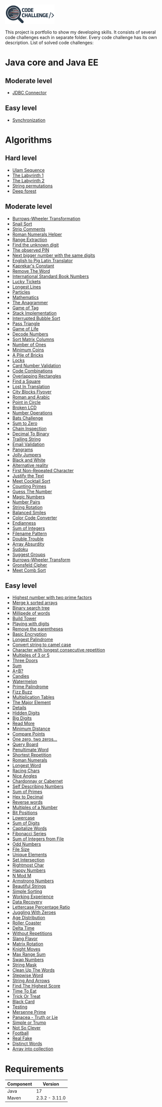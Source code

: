![Main Logo](code-challenge.png)

This project is portfolio to show my developing skills. 
It consists of several code challenges each in separate folder.
Every code challenge has its own description. 
List of solved code challenges:

Java core and Java EE
=====================

Moderate level
--------------
* [JDBC Connector](javaee/moderate/jdbc-connector/README.md)

Easy level
----------
* [Synchronization](javaee/easy/synchronization/README.md)


Algorithms
==========

Hard level
----------
* [Ulam Sequence](algorithms/hard/ulam-sequence/README.md)
* [The Labyrinth 1](algorithms/hard/labyrinth/README.md)
* [The Labyrinth 2](algorithms/hard/labyrinth2/README.md)
* [String permutations](algorithms/hard/string-permutations/README.md)
* [Deep forest](algorithms/hard/deepforest/README.md)


Moderate level
--------------
* [Burrows-Wheeler Transformation](algorithms/moderate/burrows-wheeler-transformation/README.md)
* [Snail Sort](algorithms/moderate/snailsort/README.md)
* [Strip Comments](algorithms/moderate/stripcomments/README.md)
* [Roman Numerals Helper](algorithms/moderate/romannumeralshelper/README.md)
* [Range Extraction](algorithms/moderate/rangeextraction/README.md)
* [Find the unknown digit](algorithms/moderate/unknowndigit/README.md)
* [The observed PIN](algorithms/moderate/theobservedpin/README.md)
* [Next bigger number with the same digits](algorithms/moderate/nextbiggernumber/README.md)
* [English to Pig Latin Translator](algorithms/moderate/pig-latin/README.md)
* [Kaprekar's Constant](algorithms/moderate/kaprekars-constant/README.md)
* [Remove The Word](algorithms/moderate/remove-the-letters/README.md)
* [International Standard Book Numbers](algorithms/moderate/isbn/README.md)
* [Lucky Tickets](algorithms/moderate/lucky-tickets/README.md)
* [Longest Lines](algorithms/moderate/longest-lines/README.md)
* [Particles](algorithms/moderate/particles/README.md)
* [Mathematics](algorithms/moderate/math/README.md)
* [The Anagrammer](algorithms/moderate/anagrammer/README.md)
* [Game of Tag](algorithms/moderate/fifteen/README.md)
* [Stack Implementation](algorithms/moderate/stack-implementation/README.md)
* [Interrupted Bubble Sort](algorithms/moderate/interrupted-bubble-sort/README.md)
* [Pass Triangle](algorithms/moderate/pass-triangle/README.md)
* [Game of Life](algorithms/moderate/game-of-life/README.md)
* [Decode Numbers](algorithms/moderate/decode-numbers/README.md)
* [Sort Matrix Columns](algorithms/moderate/sort-matrix-columns/README.md)
* [Number of Ones](algorithms/moderate/number-of-ones/README.md)
* [Minimum Coins](algorithms/moderate/minimum-coins/README.md)
* [A Pile of Bricks](algorithms/moderate/a-pile-of-bricks/README.md)
* [Locks](algorithms/moderate/locks/README.md)
* [Card Number Validation](algorithms/moderate/card-number-validation/README.md)
* [Code Combinations](algorithms/moderate/code-combinations/README.md)
* [Overlapping Rectangles](algorithms/moderate/overlapping-rectangles/README.md)
* [Find a Square](algorithms/moderate/find-a-square/README.md)
* [Lost In Translation](algorithms/moderate/lost-in-translation/README.md)
* [City Blocks Flyover](algorithms/moderate/city-blocks-flyover/README.md)
* [Roman and Arabic](algorithms/moderate/roman-and-arabic/README.md)
* [Point in Circle](algorithms/moderate/point-in-circle/README.md)
* [Broken LCD](/moderatebroken-lcd/README.md)
* [Number Operations](algorithms/moderate/number-operations/README.md)
* [Bats Challenge](algorithms/moderate/bats-challenge/README.md)
* [Sum to Zero](algorithms/moderate/sum-to-zero/README.md)
* [Chain Inspection](algorithms/moderate/chain-inspection/README.md)
* [Decimal To Binary](algorithms/moderate/decimal-to-binary/README.md)
* [Trailing String](algorithms/moderate/trailing-string/README.md)
* [Email Validation](algorithms/moderate/email-validation/README.md)
* [Pangrams](algorithms/moderate/pangrams/README.md)
* [Jolly Jumpers](algorithms/moderate/jolly-jumpers/README.md)
* [Black and White](algorithms/moderate/black-and-white/README.md)
* [Alternative reality](algorithms/moderate/alternative-reality/README.md)
* [First Non-Repeated Character](algorithms/moderate/first-non-repeated-character/README.md)
* [Justify the Text](algorithms/moderate/justify-the-text/README.md)
* [Meet Cocktail Sort](algorithms/moderate/meet-cocktail-sort/README.md)
* [Counting Primes](algorithms/moderate/counting-primes/README.md)
* [Guess The Number](algorithms/moderate/guess-the-number/README.md)
* [Magic Numbers](algorithms/moderate/magic-numbers/README.md)
* [Number Pairs](algorithms/moderate/number-pairs/README.md)
* [String Rotation](algorithms/moderate/string-rotation/README.md)
* [Balanced Smiles](algorithms/moderate/balanced-smiles/README.md)
* [Color Code Converter](algorithms/moderate/color-code-converter/README.md)
* [Endianness](algorithms/moderate/endianness/README.md)
* [Sum of Integers](algorithms/moderate/sum-of-integers/README.md)
* [Filename Pattern](algorithms/moderate/filename-pattern/README.md)
* [Double Trouble](algorithms/moderate/double-trouble/README.md)
* [Array Absurdity](algorithms/moderate/array-absurdity/README.md)
* [Sudoku](algorithms/moderate/sudoku/README.md)
* [Suggest Groups](algorithms/moderate/suggest-groups/README.md)
* [Burrows-Wheeler Transform](algorithms/moderate/burrows-wheeler-transform/README.md)
* [Gronsfeld Cipher](algorithms/moderate/gronsfeld-cipher/README.md)
* [Meet Comb Sort](algorithms/moderate/meet-comb-sort/README.md)

Easy level
----------
* [Highest number with two prime factors](algorithms/easy/highestnumber/README.md)
* [Merge k sorted arrays](algorithms/easy/mergesortedarrays/README.md)
* [Binary search tree](algorithms/easy/binarysearchtree/README.md)
* [Millipede of words](algorithms/easy/millipedeofwords/README.md)
* [Build Tower](algorithms/easy/buildtower/README.md)
* [Playing with digits](algorithms/easy/playingwithdigits/README.md)
* [Remove the parentheses](algorithms/easy/removetheparentheses/README.md)
* [Basic Encryption](algorithms/easy/basicencryption/README.md)
* [Longest Palindrome](algorithms/easy/longestpalindrome/README.md)
* [Convert string to camel case](algorithms/easy/tocamelcase/README.md)
* [Character with longest consecutive repetition](algorithms/easy/characterwithlongest/README.md)
* [Multiples of 3 or 5](algorithms/easy/multiples3or5/README.md)
* [Three Doors](algorithms/easy/theedoors/README.md)
* [Sum](algorithms/easy/sum/README.md)
* [A+B?](algorithms/easy/aplusb/README.md)
* [Candies](algorithms/easy/candies/README.md)
* [Watermelon](algorithms/easy/watermelon/src/README.md)
* [Prime Palindrome](algorithms/easy/prime-palindrome/README.md)
* [Fizz Buzz](algorithms/easy/fizz-buzz/README.md)
* [Multiplication Tables](algorithms/easy/multiplication-tables/README.md)
* [The Major Element](/easy/the-major-element/README.md)
* [Details](/easy/details/README.md)
* [Hidden Digits](algorithms/easy/hidden-digits/README.md)
* [Big Digits](algorithms/easy/big-digits/README.md)
* [Read More](algorithms/easy/read-more/README.md)
* [Minimum Distance](algorithms/easy/minimum-distance/README.md)
* [Compare Points](algorithms/easy/compare-points/README.md)
* [One zero, two zeros...](algorithms/easy/one-zero-two-zeros/README.md)
* [Query Board](algorithms/easy/query-board/README.md)
* [Penultimate Word](algorithms/easy/penultimate-word/README.md)
* [Shortest Repetition](algorithms/easy/shortest-repetition/README.md) 
* [Roman Numerals](algorithms/easy/roman-numerals/README.md)
* [Longest Word](algorithms/easy/longest-word/README.md)
* [Racing Chars](algorithms/easy/racing-chars/README.md)
* [Nice Angles](algorithms/easy/nice-angles/README.md)
* [Chardonnay or Cabernet](algorithms/easy/chardonnay-or-cabernet/README.md)
* [Self Describing Numbers](algorithms/easy/self-describing-numbers/README.md)
* [Sum of Primes](algorithms/easy/sum-of-primes/README.md)
* [Hex to Decimal](algorithms/easy/hex-to-decimal/README.md)
* [Reverse words](algorithms/easy/reverse-words/README.md)
* [Multiples of a Number](algorithms/easy/multiples-of-a-number/README.md)
* [Bit Positions](algorithms/easy/bit-positions/README.md)
* [Lowercase](algorithms/easy/lowercase/README.md)
* [Sum of Digits](algorithms/easy/sum-of-digits/README.md)
* [Capitalize Words](algorithms/easy/capitalize-words/README.md)
* [Fibonacci Series](algorithms/easy/fibonacci-series/README.md)
* [Sum of Integers from File](algorithms/easy/sum-of-integers-from-file/README.md)
* [Odd Numbers](algorithms/easy/odd-numbers/README.md)
* [File Size](algorithms/easy/file-size/README.md)
* [Unique Elements](algorithms/easy/unique-elements/README.md)
* [Set Intersection](algorithms/easy/set-intersection/README.md)
* [Rightmost Char](algorithms/easy/rightmost-char/README.md)
* [Happy Numbers](algorithms/easy/happy-numbers/README.md)
* [N Mod M](algorithms/easy/n-mod-m/README.md)
* [Armstrong Numbers](algorithms/easy/armstrong-numbers/README.md)
* [Beautiful Strings](algorithms/easy/beautiful-strings/README.md)
* [Simple Sorting](algorithms/easy/simple-sorting/README.md)
* [Working Experience](algorithms/easy/working-experience/README.md)
* [Data Recovery](algorithms/easy/data-recovery/README.md)
* [Lettercase Percentage Ratio](algorithms/easy/lettercase-percentage-ratio/README.md)
* [Juggling With Zeroes](algorithms/easy/juggling-with-zeroes/README.md)
* [Age Distribution](algorithms/easy/age-distribution/README.md)
* [Roller Coaster](algorithms/easy/roller-coaster/README.md)
* [Delta Time](algorithms/easy/delta-time/README.md)
* [Without Repetitions](algorithms/easy/without-repetitions/README.md)
* [Slang Flavor](algorithms/easy/slang-flavor/README.md)
* [Matrix Rotation](algorithms/easy/matrix-rotation/README.md)
* [Knight Moves](algorithms/easy/knight-moves/README.md)
* [Max Range Sum](algorithms/easy/max-range-sum/README.md)
* [Swap Numbers](algorithms/easy/swap-numbers/README.md)
* [String Mask](algorithms/easy/string-mask/README.md)
* [Clean Up The Words](algorithms/easy/clean-up-the-words/README.md)
* [Stepwise Word](algorithms/easy/stepwise-word/README.md)
* [String And Arrows](algorithms/easy/string-and-arrows/README.md)
* [Find The Highest Score](algorithms/easy/find-the-highest-score/README.md)
* [Time To Eat](algorithms/easy/time-to-eat/README.md)
* [Trick Or Treat](algorithms/easy/trick-or-treat/README.md)
* [Black Card](algorithms/easy/black-card/README.md)
* [Testing](algorithms/easy/testing/README.md)
* [Mersenne Prime](algorithms/easy/mersenne-prime/README.md)
* [Panacea - Truth or Lie](algorithms/easy/panacea/README.md)
* [Simple or Trump](algorithms/easy/simple-or-trump/README.md)
* [Not So Clever](algorithms/easy/not-so-clever/README.md)
* [Football](algorithms/easy/football/README.md)
* [Real Fake](algorithms/easy/real-fake/README.md)
* [Distinct Words](algorithms/easy/distinct-words/README.md)
* [Array into collection](algorithms/easy/array-into-collection/README.md)

Requirements
============

| Component | Version        |
|-----------|----------------|
| Java      | 17             |
| Maven     | 2.3.2 - 3.11.0 |

